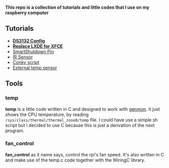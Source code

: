 **This repo is a collection of tutorials and little codes that I use on my raspberry computer**

## Tutorials

-  [**DS3132 Config**](http://www.raspberrypi-spy.co.uk/2015/05/adding-a-ds3231-real-time-clock-to-the-raspberry-pi/)
-  [**Replace LXDE for XFCE**](http://raspberrypi.stackexchange.com/questions/10053/changing-to-xfce-from-lxde)
-  [SmartShutdown Pin]()
-  [IR Sensor]()
-  [Conky script]()
-  [External temp sensor]()
## Tools

### temp

**temp** is a little code written in C and designed to work with [genmon](http://goodies.xfce.org/projects/panel-plugins/xfce4-genmon-plugin).
It just shows the CPU temperature, by reading `/sys/class/thermal/thermal_zone0/temp` file. I could have use a simple sh script but I decided to use C because this is just a derivation of the next program.

### fan_control

**fan_control** as it name says, control the rpi's fan speed. It's also written in C and make use of the temp.c code together with the WiringC library.
